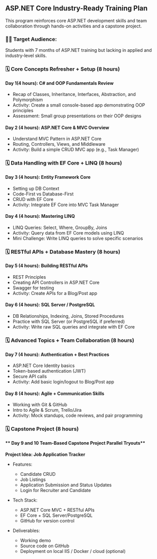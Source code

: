 ## ASP.NET Core Industry-Ready Training Plan

 This program reinforces core ASP.NET development skills and team collaboration through hands-on activities and a capstone project.


### 👨‍💻 Target Audience:
Students with 7 months of ASP.NET training but lacking in applied and industry-level skills.


### 🗓️ **Core Concepts Refresher + Setup (8 hours)**

#### **Day 1(4 hours): C# and OOP Fundamentals Review**
- Recap of Classes, Inheritance, Interfaces, Abstraction, and Polymorphism
- Activity: Create a small console-based app demonstrating OOP principles
- Assessment: Small group presentations on their OOP designs

#### **Day 2 (4 hours): ASP.NET Core & MVC Overview**
- Understand MVC Pattern in ASP.NET Core
- Routing, Controllers, Views, and Middleware
- Activity: Build a simple CRUD MVC app (e.g., Task Manager)


### 🗓️ **Data Handling with EF Core + LINQ (8 hours)**

#### **Day 3 (4 hours): Entity Framework Core**
- Setting up DB Context
- Code-First vs Database-First
- CRUD with EF Core
- Activity: Integrate EF Core into MVC Task Manager

#### **Day 4 (4 hours): Mastering LINQ**
- LINQ Queries: Select, Where, GroupBy, Joins
- Activity: Query data from EF Core models using LINQ
- Mini Challenge: Write LINQ queries to solve specific scenarios


### 🗓️ **RESTful APIs + Database Mastery (8 hours)**

#### **Day 5 (4 hours): Building RESTful APIs**
- REST Principles
- Creating API Controllers in ASP.NET Core
- Swagger for testing
- Activity: Create APIs for a Blog/Post app

#### **Day 6 (4 hours): SQL Server / PostgreSQL**
- DB Relationships, Indexing, Joins, Stored Procedures
- Practice with SQL Server (or PostgreSQL if preferred)
- Activity: Write raw SQL queries and integrate with EF Core


### 🗓️ **Advanced Topics + Team Collaboration (8 hours)**

#### **Day 7 (4 hours): Authentication + Best Practices**
- ASP.NET Core Identity basics
- Token-based authentication (JWT)
- Secure API calls
- Activity: Add basic login/logout to Blog/Post app

#### **Day 8 (4 hours): Agile + Communication Skills**
- Working with Git & GitHub
- Intro to Agile & Scrum, Trello/Jira
- Activity: Mock standups, code reviews, and pair programming

### 🗓️ **Capstone Project (8 hours)**

#### ** Day  9 and 10 Team-Based Capstone Project Parallel Tryouts**
**Project Idea: Job Application Tracker**
- Features:
  - Candidate CRUD
  - Job Listings
  - Application Submission and Status Updates
  - Login for Recruiter and Candidate

- Tech Stack:
  - ASP.NET Core MVC + RESTful APIs
  - EF Core + SQL Server/PostgreSQL
  - GitHub for version control

- Deliverables:
  - Working demo
  - Source code on GitHub
  - Deployment on local IIS / Docker / cloud (optional)

